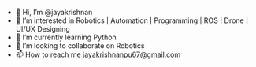 - 👋 Hi, I’m @jayakrishnan
- 👀 I’m interested in Robotics | Automation | Programming | ROS | Drone | UI/UX Designing
- 🌱 I’m currently learning Python
- 💞️ I’m looking to collaborate on Robotics
- 📫 How to reach me jayakrishnanpu67@gmail.com

<!---
jayakrishnanpu/jayakrishnanpu is a ✨ special ✨ repository because its `README.md` (this file) appears on your GitHub profile.
You can click the Preview link to take a look at your changes.
--->
